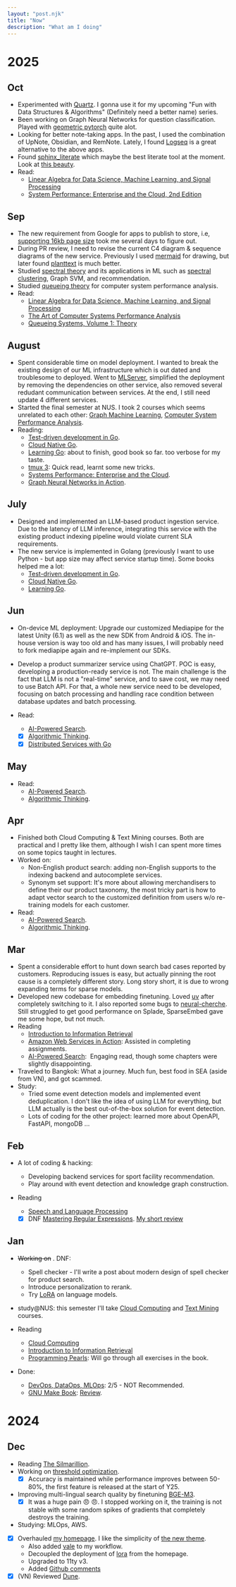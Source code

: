 ```yaml
---
layout: "post.njk"
title: "Now"
description: "What am I doing"
---
```


# 2025

## Oct

- Experimented with [Quartz](https://quartz.jzhao.xyz). I gonna use it for my upcoming "Fun with Data Structures & Algorithms" (Definitely need a better name) series.
- Been working on Graph Neural Networks for question classification. Played with [geometric pytorch](https://github.com/pyg-team/pytorch_geometric) quite alot.
- Looking for better note-taking apps. In the past, I used the combination of UpNote, Obsidian, and RemNote.
Lately, I found [Logseq](https://logseq.com/) is a great alternative to the above apps.
- Found [sphinx_literate](https://github.com/eliemichel/sphinx_literate) which maybe the best literate tool at the moment. Look at [this beauty](https://eliemichel.github.io/LearnWebGPU/).
- Read:
    - [Linear Algebra for Data Science, Machine Learning, and Signal Processing](https://www.goodreads.com/book/show/201643974-linear-algebra-for-data-science-machine-learning-and-signal-processing)
    - [System Performance: Enterprise and the Cloud, 2nd Edition](https://www.goodreads.com/book/show/18058001-systems-performance)

## Sep

- The new requirement from Google for apps to publish to store, i.e, [supporting 16kb page size](https://developer.android.com/guide/practices/page-sizes) took me several days to figure out.
- During PR review, I need to revise the current C4 diagram & sequence diagrams of the new service. Previously I used [mermaid](https://mermaid.js.org) for drawing, but later found [planttext](https://www.planttext.com) is much better.
- Studied [spectral theory](https://en.wikipedia.org/wiki/Spectral_theory) and its applications in ML such as [spectral clustering](https://en.wikipedia.org/wiki/Spectral_clustering), Graph SVM, and recommendation.
- Studied [queueing theory](https://en.wikipedia.org/wiki/Queueing_theory) for computer system performance analysis.
- Read:
  - [Linear Algebra for Data Science, Machine Learning, and Signal Processing](https://www.goodreads.com/book/show/201643974-linear-algebra-for-data-science-machine-learning-and-signal-processing)
  - [The Art of Computer Systems Performance Analysis](https://www.goodreads.com/book/show/430782.The_Art_of_Computer_Systems_Performance_Analysis?ref=nav_sb_ss_1_31)
  - [Queueing Systems, Volume 1: Theory](https://www.goodreads.com/book/show/2298875.Queueing_Systems_Volume_1?ref=nav_sb_ss_2_15)

## August

- Spent considerable time on model deployment. I wanted to break the existing design of our ML infrastructure which is out dated and troublesome to deployed. Went to [MLServer](https://mlserver.readthedocs.io/en/latest/getting-started/index.html), simplified the deployment by removing the dependencies on other service, also removed several redudant communication between services. At the end, I still need update 4 different services.
- Started the final semester at NUS. I took 2 courses which seems unrelated to each other: [Graph Machine Learning](https://nusmods.com/courses/CS5284/graph-machine-learning), [Computer System Performance Analysis](https://nusmods.com/courses/CS5239/computer-system-performance-analysis).
- Reading:
  - [Test-driven development in Go](https://www.goodreads.com/book/show/121382396-test-driven-development-in-go).
  - [Cloud Native Go](https://www.goodreads.com/book/show/55767844-cloud-native-go).
  - [Learning Go](https://www.goodreads.com/book/show/55841848-learning-go): about to finish, good book so far. too verbose for my taste.
  - [tmux 3](https://www.goodreads.com/book/show/228141869-tmux-3): Quick read, learnt some new tricks.
  - [Systems Performance: Enterprise and the Cloud](https://www.goodreads.com/book/show/18058001-systems-performance).
  - [Graph Neural Networks in Action](https://www.goodreads.com/book/show/61397620-graph-neural-networks-in-action).

## July

- Designed and implemented an LLM-based product ingestion service. Due to the latency of LLM inference, integrating this service with the existing product indexing pipeline would violate current SLA requirements.
- The new service is implemented in Golang (previously I want to use Python - but app size may affect service startup time). Some books helped me a lot:
  - [Test-driven development in Go](https://www.goodreads.com/book/show/121382396-test-driven-development-in-go).
  - [Cloud Native Go](https://www.goodreads.com/book/show/55767844-cloud-native-go).
  - [Learning Go](https://www.goodreads.com/book/show/55841848-learning-go).

## Jun

- On-device ML deployment: Upgrade our customized Mediapipe for the latest Unity (6.1) as well as the new SDK from Android & iOS. The in-house version is way too old and has many issues, I will probably need to fork mediapipe again and re-implement our SDKs.

- Develop a product summarizer service using ChatGPT. POC is easy, developing a production-ready service is not. The main challenge is the fact that LLM is not a "real-time" service, and to save cost, we may need to use Batch API. For that, a whole new service need to be developed, focusing on batch processing and handling race condition between database updates and batch processing.

- Read:
  - [AI-Powered Search](https://www.goodreads.com/book/show/223393598-ai-powered-search).
  - [x] [Algorithmic Thinking](https://www.amazon.com/Algorithmic-Thinking-2nd-Problem-Based-Introduction).
  - [x] [Distributed Services with Go](https://www.goodreads.com/review/show/5620033205)

## May

- Read:
  - [AI-Powered Search](https://www.goodreads.com/book/show/223393598-ai-powered-search).
  - [Algorithmic Thinking](https://www.amazon.com/Algorithmic-Thinking-2nd-Problem-Based-Introduction).

## Apr

- Finished both Cloud Computing & Text Mining courses. Both are practical and I pretty like them, although I wish I can spent more times on some topics taught in lectures.
- Worked on:
  - Non-English product search: adding non-English supports to the indexing backend and autocomplete services.
  - Synonym set support: It's more about allowing merchandisers to define their our product taxonomy, the most tricky part is how to adapt vector search to the customized definition from users w/o re-training models for each customer.
- Read:
  - [AI-Powered Search](https://www.goodreads.com/book/show/223393598-ai-powered-search).
  - [Algorithmic Thinking](https://www.amazon.com/Algorithmic-Thinking-2nd-Problem-Based-Introduction).

## Mar

- Spent a considerable effort to hunt down search bad cases reported by customers. Reproducing issues is easy, but actually pinning the root cause is a completely different story. Long story short, it is due to wrong expanding terms for sparse models.
- Developed new codebase for embedding finetuning. Loved [uv](https://github.com/astral-sh/uv) after completely switching to it. I also reported some bugs to [neural-cherche](https://github.com/raphaelsty/neural-cherche/issues?q=is%3Aissue%20state%3Aopen%20author%3Adangkhoasdc). Still struggled to get good performance on Splade, SparseEmbed gave me some hope, but not much.
- Reading
  - [Introduction to Information Retrieval](https://nlp.stanford.edu/IR-book/information-retrieval-book.html)
  - [Amazon Web Services in Action](https://www.goodreads.com/book/show/60828856-amazon-web-services-in-action-third-edition): Assisted in completing assignments.
  - [AI-Powered Search](https://www.goodreads.com/book/show/223393598-ai-powered-search):  Engaging read, though some chapters were slightly disappointing.
- Traveled to Bangkok: What a journey. Much fun, best food in SEA (aside from VN), and got scammed.
- Study:
  - Tried some event detection models and implemented event deduplication. I don't like the idea of using LLM for everything, but LLM actually is the best out-of-the-box solution for event detection.
  - Lots of coding for the other project: learned more about OpenAPI, FastAPI, mongoDB …

## Feb

- A lot of coding & hacking:
  - Developing backend services for sport facility recommendation.
  - Play around with event detection and knowledge graph construction.

- Reading
  - [Speech and Language Processing](https://web.stanford.edu/~jurafsky/slp3/)
  - [x] DNF [Mastering Regular Expressions](https://www.goodreads.com/book/show/583628.Mastering_Regular_Expressions?ac=1&from_search=true&qid=8SA0b4fk0c&rank=1). [My short review](https://www.goodreads.com/review/show/4888412307)

## Jan

- ~~Working on~~ . DNF:
  - Spell checker - I'll write a post about modern design of spell checker for product search.
  - Introduce personalization to rerank.
  - Try [LoRA](https://huggingface.co/docs/peft/main/en/conceptual_guides/lora) on language models.

- study@NUS: this semester I'll take [Cloud Computing](https://nusmods.com/courses/CS5224/cloud-computing) and [Text Mining](https://nusmods.com/courses/CS5246/text-mining) courses.

- Reading
  - [Cloud Computing](https://www.goodreads.com/book/show/17133059-cloud-computing)
  - [Introduction to Information Retrieval](https://nlp.stanford.edu/IR-book/information-retrieval-book.html)
  - [Programming Pearls](https://www.goodreads.com/book/show/52084.Programming_Pearls): Will go through all exercises in the book.

- Done:
  - [DevOps, DataOps, MLOps](https://www.coursera.org/learn/devops-dataops-mlops-duke): 2/5 - NOT Recommended.
  - [GNU Make Book](https://nostarch.com/gnumake): [Review](https://www.goodreads.com/review/show/3546681067).

# 2024

## Dec

- Reading [The Silmarillion](https://en.wikipedia.org/wiki/The_Silmarillion).
- Working on [threshold optimization](/posts/adaptive_threshold).
  - [x] Accuracy is maintained while performance improves between 50-80%, the first feature is released at the start of Y25.
- Improving multi-lingual search quality by finetuning [BGE-M3](https://huggingface.co/BAAI/bge-m3).
  - [x] It was a huge pain :angry: :angry:. I stopped working on it, the training is not stable with some random spikes of gradients that completely destroys the training.
- Studying: MLOps, AWS.
- [x] Overhauled [my homepage](http://ltdk.me). I like the simplicity of [the new theme](https://github.com/CondensedMilk7/eleventy-academic-template).
  - Also added [vale](https://vale.sh/) to my workflow.
  - Decoupled the deployment of [lora](https://ltdk-lora.netlify.app/) from the homepage.
  - Upgraded to 11ty v3.
  - Added [Github comments](https://utteranc.es)
- [x] (VN) Reviewed [Dune](https://www.youtube.com/shorts/JWC_Tpqe9eE).
